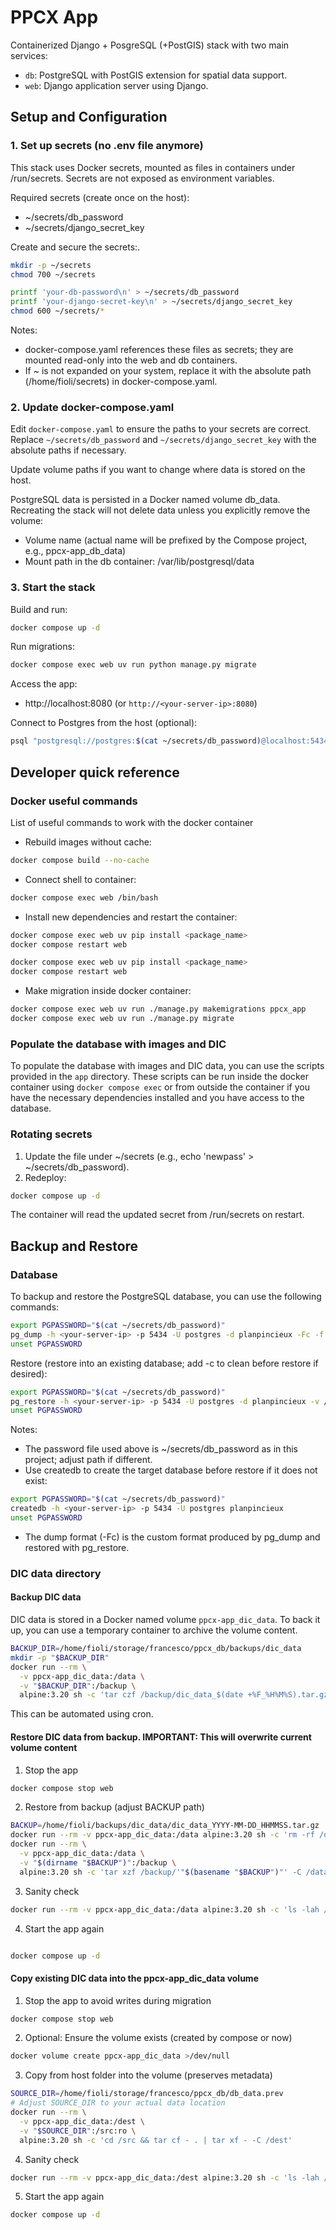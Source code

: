 # PPCX App

Containerized Django + PosgreSQL (+PostGIS) stack with two main services:
- `db`: PostgreSQL with PostGIS extension for spatial data support.
- `web`: Django application server using Django.

## Setup and Configuration


### 1. Set up secrets (no .env file anymore)

This stack uses Docker secrets, mounted as files in containers under /run/secrets. Secrets are not exposed as environment variables.

Required secrets (create once on the host):
- ~/secrets/db_password
- ~/secrets/django_secret_key

Create and secure the secrets:.

```bash
mkdir -p ~/secrets
chmod 700 ~/secrets

printf 'your-db-password\n' > ~/secrets/db_password
printf 'your-django-secret-key\n' > ~/secrets/django_secret_key
chmod 600 ~/secrets/*
```

Notes:
- docker-compose.yaml references these files as secrets; they are mounted read-only into the web and db containers.
- If ~ is not expanded on your system, replace it with the absolute path (/home/fioli/secrets) in docker-compose.yaml.

### 2. Update docker-compose.yaml

Edit `docker-compose.yaml` to ensure the paths to your secrets are correct. Replace `~/secrets/db_password` and `~/secrets/django_secret_key` with the absolute paths if necessary.

Update volume paths if you want to change where data is stored on the host.

PostgreSQL data is persisted in a Docker named volume db_data. Recreating the stack will not delete data unless you explicitly remove the volume: 
  - Volume name (actual name will be prefixed by the Compose project, e.g., ppcx-app_db_data)
  - Mount path in the db container: /var/lib/postgresql/data

### 3. Start the stack

Build and run:
```bash
docker compose up -d
```

Run migrations:
```bash
docker compose exec web uv run python manage.py migrate
```

Access the app:
- http://localhost:8080 (or `http://<your-server-ip>:8080`)

Connect to Postgres from the host (optional):
```bash
psql "postgresql://postgres:$(cat ~/secrets/db_password)@localhost:5434/planpincieux"
```

## Developer quick reference

### Docker useful commands

List of useful commands to work with the docker container

- Rebuild images without cache:
```bash
docker compose build --no-cache
```

- Connect shell to container:
```bash
docker compose exec web /bin/bash
```

- Install new dependencies and restart the container:

```bash
docker compose exec web uv pip install <package_name>
docker compose restart web
```

```bash
docker compose exec web uv pip install <package_name>
docker compose restart web
```

- Make migration inside docker container: 

```bash
docker compose exec web uv run ./manage.py makemigrations ppcx_app
docker compose exec web uv run ./manage.py migrate
```

### Populate the database with images and DIC

To populate the database with images and DIC data, you can use the scripts provided in the `app` directory.
These scripts can be run inside the docker container using `docker compose exec` or from outside the container if you have the necessary dependencies installed and you have access to the database.

### Rotating secrets

1) Update the file under ~/secrets (e.g., echo 'newpass' > ~/secrets/db_password).
2) Redeploy:
```bash
docker compose up -d
```
The container will read the updated secret from /run/secrets on restart.

## Backup and Restore

### Database

To backup and restore the PostgreSQL database, you can use the following commands:

```bash
export PGPASSWORD="$(cat ~/secrets/db_password)"
pg_dump -h <your-server-ip> -p 5434 -U postgres -d planpincieux -Fc -f /path/to/backups/planpincieux_YYYY-MM-DD.dump
unset PGPASSWORD
```

Restore (restore into an existing database; add -c to clean before restore if desired):
```bash
export PGPASSWORD="$(cat ~/secrets/db_password)"
pg_restore -h <your-server-ip> -p 5434 -U postgres -d planpincieux -v /path/to/backups/planpincieux_YYYY-MM-DD.dump
unset PGPASSWORD
```

Notes:
- The password file used above is ~/secrets/db_password as in this project; adjust path if different.
- Use createdb to create the target database before restore if it does not exist:
```bash
export PGPASSWORD="$(cat ~/secrets/db_password)"
createdb -h <your-server-ip> -p 5434 -U postgres planpincieux
unset PGPASSWORD
```
- The dump format (-Fc) is the custom format produced by pg_dump and restored with pg_restore.


### DIC data directory

#### Backup DIC data

DIC data is stored in a Docker named volume `ppcx-app_dic_data`. 
To back it up, you can use a temporary container to archive the volume content.

```bash
BACKUP_DIR=/home/fioli/storage/francesco/ppcx_db/backups/dic_data
mkdir -p "$BACKUP_DIR"
docker run --rm \
  -v ppcx-app_dic_data:/data \
  -v "$BACKUP_DIR":/backup \
  alpine:3.20 sh -c 'tar czf /backup/dic_data_$(date +%F_%H%M%S).tar.gz -C /data .'
```

This can be automated using cron.

#### Restore DIC data from backup. **IMPORTANT: This will overwrite current volume content**

1. Stop the app
```bash
docker compose stop web
```

2. Restore from backup (adjust BACKUP path)
```bash
BACKUP=/home/fioli/backups/dic_data/dic_data_YYYY-MM-DD_HHMMSS.tar.gz
docker run --rm -v ppcx-app_dic_data:/data alpine:3.20 sh -c 'rm -rf /data/*'
docker run --rm \
  -v ppcx-app_dic_data:/data \
  -v "$(dirname "$BACKUP")":/backup \
  alpine:3.20 sh -c 'tar xzf /backup/'"$(basename "$BACKUP")"' -C /data'

```

3. Sanity check
```bash
docker run --rm -v ppcx-app_dic_data:/data alpine:3.20 sh -c 'ls -lah /data | head'
```

4. Start the app again
```bash

docker compose up -d
```

#### Copy existing DIC data into the ppcx-app_dic_data volume

1. Stop the app to avoid writes during migration
```bash
docker compose stop web
``` 

2. Optional: Ensure the volume exists (created by compose or now)
```bash
docker volume create ppcx-app_dic_data >/dev/null
```

3. Copy from host folder into the volume (preserves metadata)
```bash
SOURCE_DIR=/home/fioli/storage/francesco/ppcx_db/db_data.prev
# Adjust SOURCE_DIR to your actual data location
docker run --rm \
  -v ppcx-app_dic_data:/dest \
  -v "$SOURCE_DIR":/src:ro \
  alpine:3.20 sh -c 'cd /src && tar cf - . | tar xf - -C /dest'
```
  
4. Sanity check
```bash
docker run --rm -v ppcx-app_dic_data:/dest alpine:3.20 sh -c 'ls -lah /dest | head'
```

5. Start the app again
```bash
docker compose up -d
```
